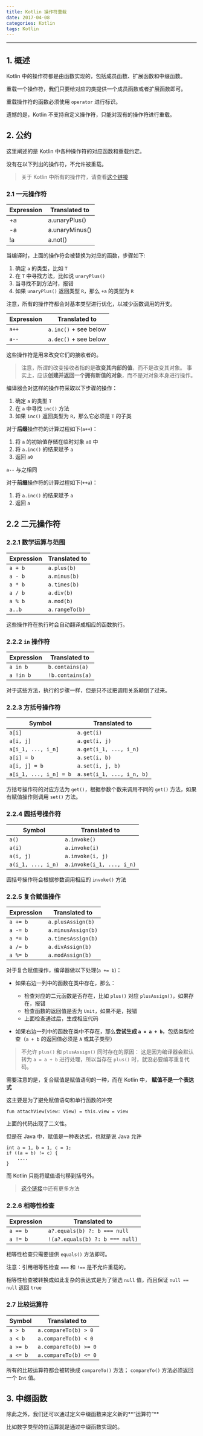 ```yaml
---
title: Kotlin 操作符重载
date: 2017-04-08
categories: Kotlin
tags: Kotlin
---
```


---

## 1. 概述

Kotlin 中的操作符都是由函数实现的，包括成员函数、扩展函数和中缀函数。

重载一个操作符，我们只要给对应的类提供一个成员函数或者扩展函数即可。

重载操作符的函数必须使用 `operator` 进行标识。

遗憾的是，Kotlin 不支持自定义操作符，只能对现有的操作符进行重载。

## 2. 公约

这里阐述的是 Kotlin 中各种操作符的对应函数和重载约定。

没有在以下列出的操作符，不允许被重载。

> 关于 Kotlin 中所有的操作符，请查看[这个链接](https://kotlinlang.org/docs/reference/grammar.html#precedence)

### 2.1 一元操作符

Expression |Translated to
--- | ---
+a|a.unaryPlus()
-a|a.unaryMinus()
!a|a.not()

当编译时，上面的操作符会被替换为对应的函数，步骤如下:

1. 确定 `a` 的类型，比如 `T`
2. 在 `T` 中寻找方法，比如说 `unaryPlus()`
3. 当寻找不到方法时，报错
4. 如果 `unaryPlus()` 返回类型 `R`，那么 `+a` 的类型为 `R`

注意，所有的操作符都会对基本类型进行优化，以减少函数调用的开支。

Expression | Translated to
--- | ---
`a++` | `a.inc()` + see below
`a--` |`a.dec()` + see below

这些操作符是用来改变它们的接收者的。

> 注意，所谓的改变接收者指的是**改变其内部的值**，而不是改变其对象。
事实上，应该**创建并返回一个拥有新值的对象**，而不是对对象本身进行操作。

编译器会对这样的操作符采取以下步骤的操作：

1. 确定 `a` 的类型 `T`
2. 在 `a` 中寻找 `inc()` 方法
3. 如果 `inc()` 返回类型为 `R`，那么它必须是 `T` 的子类

对于**后缀**操作符的计算过程如下(`a++`)：

1. 将 `a` 的初始值存储在临时对象 `a0` 中
2. 将 `a.inc()` 的结果赋予 `a`
3. 返回 `a0`

`a--` 与之相同

对于**前缀**操作符的计算过程如下(`++a`)：

1. 将 `a.inc()` 的结果赋予 `a`
2. 返回 `a`

## 2.2 二元操作符

### 2.2.1 数学运算与范围

Expression | Translated to
--- | ---
`a + b` | `a.plus(b)`
`a - b` | `a.minus(b)`
`a * b` | `a.times(b)`
`a / b` | `a.div(b)`
`a % b` | `a.mod(b)`
`a..b` | `a.rangeTo(b)`

这些操作符在执行时会自动翻译成相应的函数执行。

### 2.2.2 `in` 操作符

Expression | Translated to
--- | ---
`a in b` | `b.contains(a)`
`a !in b` | `!b.contains(a)`

对于这些方法，执行的步骤一样，但是只不过把调用关系颠倒了过来。

### 2.2.3 方括号操作符

Symbol | Translated to
--- | ---
`a[i]` | `a.get(i)`
`a[i, j]` | `a.get(i, j)`
`a[i_1, ..., i_n]` | `a.get(i_1, ..., i_n)`
`a[i] = b` | `a.set(i, b)`
`a[i, j] = b` | `a.set(i, j, b)`
`a[i_1, ..., i_n] = b` | `a.set(i_1, ..., i_n, b)`

方括号操作符的对应方法为 `get()`，根据参数个数来调用不同的 `get()` 方法，如果有赋值操作则调用 `set()` 方法。

### 2.2.4 圆括号操作符

Symbol | Translated to
--- | ---
`a()` | `a.invoke()`
`a(i)` | `a.invoke(i)`
`a(i, j)` | `a.invoke(i, j)`
`a(i_1, ..., i_n)` | `a.invoke(i_1, ..., i_n)`

圆括号操作符会根据参数调用相应的 `invoke()` 方法

### 2.2.5 复合赋值操作

Expression | Translated to
--- | ---
`a += b` | `a.plusAssign(b)`
`a -= b` | `a.minusAssign(b)`
`a *= b` | `a.timesAssign(b)`
`a /= b` | `a.divAssign(b)`
`a %= b` | `a.modAssign(b)`

对于复合赋值操作，编译器做以下处理(`a += b`)：

- 如果右边一列中的函数在类中存在，那么：
    - 检查对应的二元函数是否存在，比如 `plus()` 对应 `plusAssign()`，如果存在，报错
    - 检查函数的返回值是否为 `Unit`，如果不是，报错
    - 上面检查通过后，生成相应代码

- 如果右边一列中的函数在类中不存在，那么**尝试生成 `a = a + b`**，包括类型检查（`a + b` 的返回值必须是 `A` 或其子类型）

> 不允许 `plus()` 和 `plusAssign()` 同时存在的原因：
这是因为编译器会默认转为 `a = a + b` 进行处理，所以当存在 `plus()` 时，就没必要编写重复代码。

需要注意的是，复合赋值是赋值语句的一种，而在 Kotlin 中，
**赋值不是一个表达式**

这主要是为了避免赋值语句和单行函数的冲突

```
fun attachView(view: View) = this.view = view
```

上面的代码出现了二义性。

但是在 Java 中，赋值是一种表达式，也就是说 Java 允许

```
int a = 1, b = 1, c = 1;
if ((a = b) != c) {
    ....
}
```

而 Kotlin 只能将赋值语句移到括号外。

> [这个链接](http://stackoverflow.com/questions/36879236/how-to-convert-java-assignment-expression-to-kotlin)中还有更多方法

### 2.2.6 相等性检查

Expression | Translated to
--- | ---
`a == b` | `a?.equals(b) ?: b === null`
`a != b` | `!(a?.equals(b) ?: b === null)`

相等性检查只需要提供 `equals()` 方法即可。

注意：引用相等性检查 `===` 和 `!==` 是不允许重载的。

相等性检查被转换成如此复杂的表达式是为了筛选 `null` 值，而且保证 `null == null` 返回 `true`

### 2.7 比较运算符

Symbol | Translated to
--- | ---
`a > b` | `a.compareTo(b) > 0`
`a < b` | `a.compareTo(b) < 0`
`a >= b` | `a.compareTo(b) >= 0`
`a <= b` | `a.compareTo(b) <= 0`

所有的比较运算符都会被转换成 `compareTo()` 方法；
`compareTo()` 方法必须返回一个 `Int` 值。


## 3. 中缀函数

除此之外，我们还可以通过定义中缀函数来定义新的**“运算符”**

比如数字类型的位运算就是通过中缀函数实现的。
